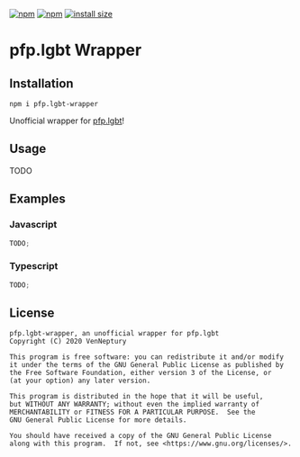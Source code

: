 [![npm](https://img.shields.io/npm/v/pfp.lgbt-wrapper.svg)](https://www.npmjs.com/package/pfp.lgbt-wrapper)
[![npm](https://img.shields.io/npm/dt/pfp.lgbt-wrapper.svg?maxAge=3600)](https://www.npmjs.com/package/pfp.lgbt-wrapper)
[![install size](https://packagephobia.now.sh/badge?p=pfp.lgbt-wrapper)](https://packagephobia.now.sh/result?p=pfp.lgbt-wrapper)

# pfp.lgbt Wrapper

## Installation

```
npm i pfp.lgbt-wrapper
```

Unofficial wrapper for [pfp.lgbt](https://pfp.lgbt)!

## Usage

TODO

## Examples

### Javascript

```js
TODO;
```

### Typescript

```ts
TODO;
```

## License

    pfp.lgbt-wrapper, an unofficial wrapper for pfp.lgbt
    Copyright (C) 2020 VenNeptury

    This program is free software: you can redistribute it and/or modify
    it under the terms of the GNU General Public License as published by
    the Free Software Foundation, either version 3 of the License, or
    (at your option) any later version.

    This program is distributed in the hope that it will be useful,
    but WITHOUT ANY WARRANTY; without even the implied warranty of
    MERCHANTABILITY or FITNESS FOR A PARTICULAR PURPOSE.  See the
    GNU General Public License for more details.

    You should have received a copy of the GNU General Public License
    along with this program.  If not, see <https://www.gnu.org/licenses/>.
